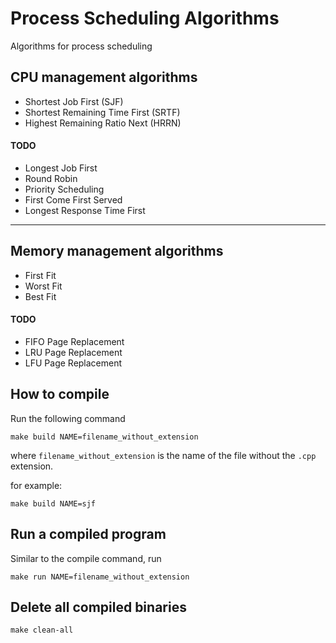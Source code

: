 # Process Scheduling Algorithms
Algorithms for process scheduling

## CPU management algorithms
 - Shortest Job First (SJF)
 - Shortest Remaining Time First (SRTF)
 - Highest Remaining Ratio Next (HRRN)
 #### TODO
 - Longest Job First
 - Round Robin
 - Priority Scheduling
 - First Come First Served
 - Longest Response Time First

<hr>

## Memory management algorithms
 - First Fit
 - Worst Fit
 - Best Fit
 #### TODO
 - FIFO Page Replacement
 - LRU Page Replacement
 - LFU Page Replacement


## How to compile
Run the following command
```
make build NAME=filename_without_extension
```

where `filename_without_extension` is the name of the
file without the `.cpp` extension.

for example:
```
make build NAME=sjf
```

## Run a compiled program
Similar to the compile command, run
```
make run NAME=filename_without_extension
```

## Delete all compiled binaries
```
make clean-all
```